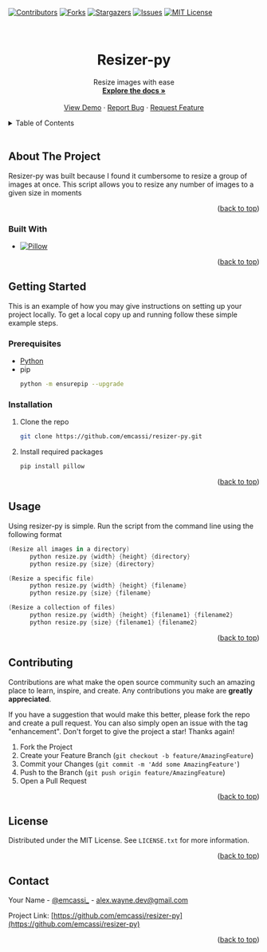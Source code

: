 <!-- Improved compatibility of back to top link: See: https://github.com/othneildrew/Best-README-Template/pull/73 -->
<a name="readme-top"></a>
<!--
*** Thanks for checking out the Best-README-Template. If you have a suggestion
*** that would make this better, please fork the repo and create a pull request
*** or simply open an issue with the tag "enhancement".
*** Don't forget to give the project a star!
*** Thanks again! Now go create something AMAZING! :D
-->



<!-- PROJECT SHIELDS -->
<!--
*** I'm using markdown "reference style" links for readability.
*** Reference links are enclosed in brackets [ ] instead of parentheses ( ).
*** See the bottom of this document for the declaration of the reference variables
*** for contributors-url, forks-url, etc. This is an optional, concise syntax you may use.
*** https://www.markdownguide.org/basic-syntax/#reference-style-links
-->
[![Contributors][contributors-shield]][contributors-url]
[![Forks][forks-shield]][forks-url]
[![Stargazers][stars-shield]][stars-url]
[![Issues][issues-shield]][issues-url]
[![MIT License][license-shield]][license-url]



<!-- PROJECT LOGO -->
<br />
<div align="center">
  <a href="https://github.com/emcassi/resizer-py">
  </a>

<h1 align="center">Resizer-py</h1>

  <p align="center">
    Resize images with ease
    <br />
    <a href="https://github.com/emcassi/resizer-py"><strong>Explore the docs »</strong></a>
    <br />
    <br />
    <a href="https://github.com/emcassi/resizer-py">View Demo</a>
    ·
    <a href="https://github.com/emcassi/resizer-py/issues">Report Bug</a>
    ·
    <a href="https://github.com/emcassi/resizer-py/issues">Request Feature</a>
  </p>
</div>



<!-- TABLE OF CONTENTS -->
<details>
  <summary>Table of Contents</summary>
  <ol>
    <li>
      <a href="#about-the-project">About The Project</a>
      <ul>
        <li><a href="#built-with">Built With</a></li>
      </ul>
    </li>
    <li>
      <a href="#getting-started">Getting Started</a>
      <ul>
        <li><a href="#prerequisites">Prerequisites</a></li>
        <li><a href="#installation">Installation</a></li>
      </ul>
    </li>
    <li><a href="#usage">Usage</a></li>
    <li><a href="#contributing">Contributing</a></li>
    <li><a href="#license">License</a></li>
    <li><a href="#contact">Contact</a></li>
  </ol>
</details>

<br/>

<!-- ABOUT THE PROJECT -->
## About The Project
Resizer-py was built because I found it cumbersome to resize a group of images at once. This script allows you to resize any number of images to a given size in moments


<p align="right">(<a href="#readme-top">back to top</a>)</p>



### Built With

* [![Pillow][Pillow]][Pillow-url]

<p align="right">(<a href="#readme-top">back to top</a>)</p>



<!-- GETTING STARTED -->
## Getting Started

This is an example of how you may give instructions on setting up your project locally.
To get a local copy up and running follow these simple example steps.

### Prerequisites

* <a href="https://www.python.org/downloads/">Python</a>
* pip
  ```sh
  python -m ensurepip --upgrade
  ```

### Installation

1. Clone the repo
   ```sh
   git clone https://github.com/emcassi/resizer-py.git
   ```
2. Install required packages
   ```sh
   pip install pillow
   ```

<p align="right">(<a href="#readme-top">back to top</a>)</p>



<!-- USAGE EXAMPLES -->
## Usage

Using resizer-py is simple. Run the script from the command line using the following format

```s
(Resize all images in a directory) 
      python resize.py {width} {height} {directory}
      python resize.py {size} {directory}

(Resize a specific file)
      python resize.py {width} {height} {filename}
      python resize.py {size} {filename}

(Resize a collection of files)
      python resize.py {width} {height} {filename1} {filename2}
      python resize.py {size} {filename1} {filename2}
```

<p align="right">(<a href="#readme-top">back to top</a>)</p>



<!-- CONTRIBUTING -->
## Contributing

Contributions are what make the open source community such an amazing place to learn, inspire, and create. Any contributions you make are **greatly appreciated**.

If you have a suggestion that would make this better, please fork the repo and create a pull request. You can also simply open an issue with the tag "enhancement".
Don't forget to give the project a star! Thanks again!

1. Fork the Project
2. Create your Feature Branch (`git checkout -b feature/AmazingFeature`)
3. Commit your Changes (`git commit -m 'Add some AmazingFeature'`)
4. Push to the Branch (`git push origin feature/AmazingFeature`)
5. Open a Pull Request

<p align="right">(<a href="#readme-top">back to top</a>)</p>



<!-- LICENSE -->
## License

Distributed under the MIT License. See `LICENSE.txt` for more information.

<p align="right">(<a href="#readme-top">back to top</a>)</p>



<!-- CONTACT -->
## Contact

Your Name - [@emcassi_](https://twitter.com/emcassi_) - alex.wayne.dev@gmail.com

Project Link: [https://github.com/emcassi/resizer-py](https://github.com/emcassi/resizer-py)

<p align="right">(<a href="#readme-top">back to top</a>)</p>


<!-- MARKDOWN LINKS & IMAGES -->
<!-- https://www.markdownguide.org/basic-syntax/#reference-style-links -->
[contributors-shield]: https://img.shields.io/github/contributors/emcassi/resizer-py.svg?style=for-the-badge
[contributors-url]: https://github.com/emcassi/resizer-py/graphs/contributors
[forks-shield]: https://img.shields.io/github/forks/emcassi/resizer-py.svg?style=for-the-badge
[forks-url]: https://github.com/emcassi/resizer-py/network/members
[stars-shield]: https://img.shields.io/github/stars/emcassi/resizer-py.svg?style=for-the-badge
[stars-url]: https://github.com/emcassi/resizer-py/stargazers
[issues-shield]: https://img.shields.io/github/issues/emcassi/resizer-py.svg?style=for-the-badge
[issues-url]: https://github.com/emcassi/resizer-py/issues
[license-shield]: https://img.shields.io/github/license/emcassi/resizer-py.svg?style=for-the-badge
[license-url]: https://github.com/emcassi/resizer-py/blob/master/LICENSE.txt
[Pillow]: https://img.shields.io/badge/pillow-000000?style=for-the-badge&logo=python&logoColor=white
[Pillow-url]: https://nextjs.org/